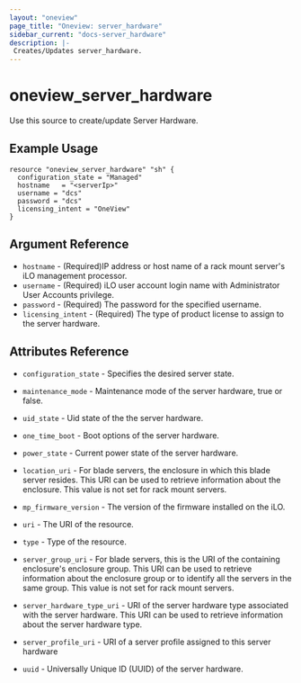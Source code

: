 ```yaml
---
layout: "oneview"
page_title: "Oneview: server_hardware"
sidebar_current: "docs-server_hardware"
description: |-
 Creates/Updates server_hardware.
---
```


# oneview\_server_hardware

Use this source to create/update Server Hardware.

## Example Usage

```hcl
resource "oneview_server_hardware" "sh" {
  configuration_state = "Managed"
  hostname   = "<serverIp>"
  username = "dcs"
  password = "dcs"
  licensing_intent = "OneView"
}

```

## Argument Reference

* `hostname` - (Required)IP address or host name of a rack mount server's iLO management processor.
* `username` -  (Required) iLO user account login name with Administrator User Accounts privilege.
* `password` - (Required) The password for the specified username.
* `licensing_intent` - (Required) The type of product license to assign to the server hardware.

## Attributes Reference

* `configuration_state` - Specifies the desired server state.

* `maintenance_mode` - Maintenance mode of the server hardware, true or false.

* `uid_state` - Uid state of the the server hardware.

* `one_time_boot` - Boot options of the server hardware.

* `power_state` - Current power state of the server hardware.

* `location_uri` - For blade servers, the enclosure in which this blade server resides. This URI can be used to retrieve information about the enclosure. This value is not set for rack mount servers.

* `mp_firmware_version` - The version of the firmware installed on the iLO.

* `uri` - The URI of the resource.

* `type` - Type of the resource.

* `server_group_uri` - For blade servers, this is the URI of the containing enclosure's enclosure group. This URI can be used to retrieve information about the enclosure group or to identify all the servers in the same group. This value is not set for rack mount servers.

* `server_hardware_type_uri` - URI of the server hardware type associated with the server hardware. This URI can be used to retrieve information about the server hardware type. 

* `server_profile_uri` - URI of a server profile assigned to this server hardware

* `uuid` - Universally Unique ID (UUID) of the server hardware.
